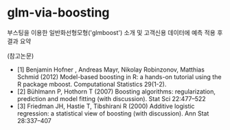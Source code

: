 # glm-via-boosting
부스팅을 이용한 일반화선형모형('glmboost') 소개 및 고객신용 데이터에 예측 적용 후 결과 요약

(참고논문)
- [1] Benjamin Hofner ,  Andreas Mayr, Nikolay Robinzonov, Matthias Schmid (2012) Model-based boosting in R: a hands-on tutorial using the R package mboost. Computational Statistics 29(1-2).
- [2] Bühlmann P, Hothorn T (2007) Boosting algorithms: regularization, prediction and model fitting (with discussion). Stat Sci 22:477–522
- [3] Friedman JH, Hastie T, Tibshirani R (2000) Additive logistic regression: a statistical view of boosting (with discussion). Ann Stat 28:337–407
